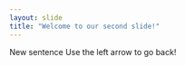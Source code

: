```yaml
---
layout: slide
title: "Welcome to our second slide!"
---
```

New sentence
Use the left arrow to go back!